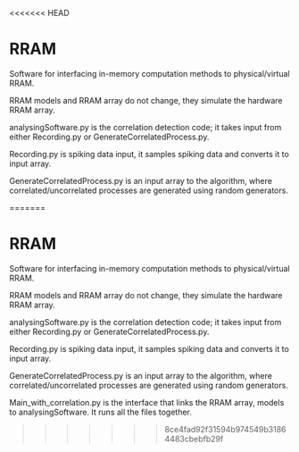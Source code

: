 <<<<<<< HEAD
# RRAM
Software for interfacing in-memory computation methods to physical/virtual RRAM.

RRAM models and RRAM array do not change, they simulate the hardware RRAM array. 

analysingSoftware.py is the correlation detection code; it takes input from either Recording.py or GenerateCorrelatedProcess.py.

Recording.py is spiking data input, it samples spiking data and converts it to input array. 

GenerateCorrelatedProcess.py is an input array to the algorithm, where correlated/uncorrelated processes are generated using random generators. 

=======
# RRAM
Software for interfacing in-memory computation methods to physical/virtual RRAM.

RRAM models and RRAM array do not change, they simulate the hardware RRAM array. 

analysingSoftware.py is the correlation detection code; it takes input from either Recording.py or GenerateCorrelatedProcess.py.

Recording.py is spiking data input, it samples spiking data and converts it to input array. 

GenerateCorrelatedProcess.py is an input array to the algorithm, where correlated/uncorrelated processes are generated using random generators.

Main_with_correlation.py is the interface that links the RRAM array, models to analysingSoftware. It runs all the files together. 

>>>>>>> 8ce4fad92f31594b974549b31864483cbebfb29f
